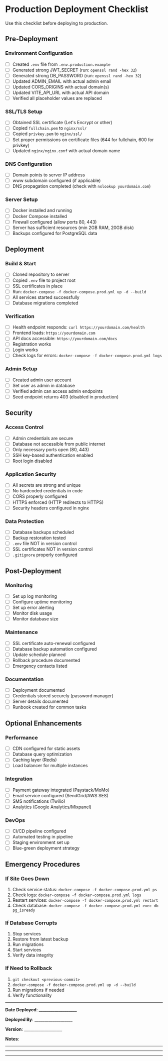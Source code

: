 # Production Deployment Checklist

Use this checklist before deploying to production.

## Pre-Deployment

### Environment Configuration
- [ ] Created `.env` file from `.env.production.example`
- [ ] Generated strong JWT_SECRET (run: `openssl rand -hex 32`)
- [ ] Generated strong DB_PASSWORD (run: `openssl rand -hex 32`)
- [ ] Updated ADMIN_EMAIL with actual admin email
- [ ] Updated CORS_ORIGINS with actual domain(s)
- [ ] Updated VITE_API_URL with actual API domain
- [ ] Verified all placeholder values are replaced

### SSL/TLS Setup
- [ ] Obtained SSL certificate (Let's Encrypt or other)
- [ ] Copied `fullchain.pem` to `nginx/ssl/`
- [ ] Copied `privkey.pem` to `nginx/ssl/`
- [ ] Set proper permissions on certificate files (644 for fullchain, 600 for privkey)
- [ ] Updated `nginx/nginx.conf` with actual domain name

### DNS Configuration
- [ ] Domain points to server IP address
- [ ] www subdomain configured (if applicable)
- [ ] DNS propagation completed (check with `nslookup yourdomain.com`)

### Server Setup
- [ ] Docker installed and running
- [ ] Docker Compose installed
- [ ] Firewall configured (allow ports 80, 443)
- [ ] Server has sufficient resources (min 2GB RAM, 20GB disk)
- [ ] Backups configured for PostgreSQL data

## Deployment

### Build & Start
- [ ] Cloned repository to server
- [ ] Copied `.env` file to project root
- [ ] SSL certificates in place
- [ ] Run: `docker-compose -f docker-compose.prod.yml up -d --build`
- [ ] All services started successfully
- [ ] Database migrations completed

### Verification
- [ ] Health endpoint responds: `curl https://yourdomain.com/health`
- [ ] Frontend loads: `https://yourdomain.com`
- [ ] API docs accessible: `https://yourdomain.com/docs`
- [ ] Registration works
- [ ] Login works
- [ ] Check logs for errors: `docker-compose -f docker-compose.prod.yml logs`

### Admin Setup
- [ ] Created admin user account
- [ ] Set user as admin in database
- [ ] Verified admin can access admin endpoints
- [ ] Seed endpoint returns 403 (disabled in production)

## Security

### Access Control
- [ ] Admin credentials are secure
- [ ] Database not accessible from public internet
- [ ] Only necessary ports open (80, 443)
- [ ] SSH key-based authentication enabled
- [ ] Root login disabled

### Application Security
- [ ] All secrets are strong and unique
- [ ] No hardcoded credentials in code
- [ ] CORS properly configured
- [ ] HTTPS enforced (HTTP redirects to HTTPS)
- [ ] Security headers configured in nginx

### Data Protection
- [ ] Database backups scheduled
- [ ] Backup restoration tested
- [ ] `.env` file NOT in version control
- [ ] SSL certificates NOT in version control
- [ ] `.gitignore` properly configured

## Post-Deployment

### Monitoring
- [ ] Set up log monitoring
- [ ] Configure uptime monitoring
- [ ] Set up error alerting
- [ ] Monitor disk usage
- [ ] Monitor database size

### Maintenance
- [ ] SSL certificate auto-renewal configured
- [ ] Database backup automation configured
- [ ] Update schedule planned
- [ ] Rollback procedure documented
- [ ] Emergency contacts listed

### Documentation
- [ ] Deployment documented
- [ ] Credentials stored securely (password manager)
- [ ] Server details documented
- [ ] Runbook created for common tasks

## Optional Enhancements

### Performance
- [ ] CDN configured for static assets
- [ ] Database query optimization
- [ ] Caching layer (Redis)
- [ ] Load balancer for multiple instances

### Integration
- [ ] Payment gateway integrated (Paystack/MoMo)
- [ ] Email service configured (SendGrid/AWS SES)
- [ ] SMS notifications (Twilio)
- [ ] Analytics (Google Analytics/Mixpanel)

### DevOps
- [ ] CI/CD pipeline configured
- [ ] Automated testing in pipeline
- [ ] Staging environment set up
- [ ] Blue-green deployment strategy

## Emergency Procedures

### If Site Goes Down
1. Check service status: `docker-compose -f docker-compose.prod.yml ps`
2. Check logs: `docker-compose -f docker-compose.prod.yml logs`
3. Restart services: `docker-compose -f docker-compose.prod.yml restart`
4. Check database: `docker-compose -f docker-compose.prod.yml exec db pg_isready`

### If Database Corrupts
1. Stop services
2. Restore from latest backup
3. Run migrations
4. Start services
5. Verify data integrity

### If Need to Rollback
1. `git checkout <previous-commit>`
2. `docker-compose -f docker-compose.prod.yml up -d --build`
3. Run migrations if needed
4. Verify functionality

---

**Date Deployed**: ___________________

**Deployed By**: ___________________

**Version**: ___________________

**Notes**: 
_________________________________________________
_________________________________________________
_________________________________________________
